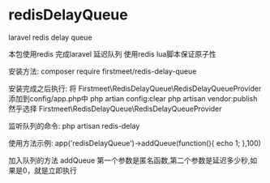 # redisDelayQueue
laravel redis delay queue

本包使用redis 完成laravel 延迟队列
使用redis lua脚本保证原子性

安装方法:
composer require firstmeet/redis-delay-queue



安装完成之后执行:
将  Firstmeet\RedisDelayQueue\RedisDelayQueueProvider 添加到config/app.php中
php artian config:clear
php artisan vendor:publish 然乎选择  Firstmeet\RedisDelayQueue\RedisDelayQueueProvider

监听队列的命令:
php artisan redis-delay

使用方法示例:
app('redisDelayQueue')->addQueue(function(){
 echo 1;
},100)

加入队列的方法 addQueue
第一个参数是匿名函数,第二个参数是延迟多少秒,如果是0，就是立即执行
